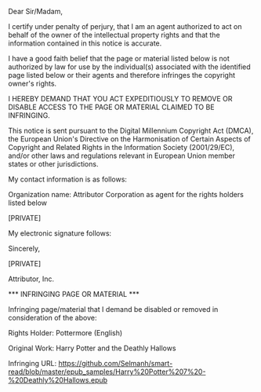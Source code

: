 Dear Sir/Madam,

I certify under penalty of perjury, that I am an agent authorized to act on behalf of the owner of the intellectual property rights and that the information contained in this notice is accurate.

I have a good faith belief that the page or material listed below is not authorized by law for use by the individual(s) associated with the identified page listed below or their agents and therefore infringes the copyright owner's rights.

I HEREBY DEMAND THAT YOU ACT EXPEDITIOUSLY TO REMOVE OR DISABLE ACCESS TO THE PAGE OR MATERIAL CLAIMED TO BE INFRINGING.

This notice is sent pursuant to the Digital Millennium Copyright Act (DMCA), the European Union's Directive on the Harmonisation of Certain Aspects of Copyright and Related Rights in the Information Society (2001/29/EC), and/or other laws and regulations relevant in European Union member states or other jurisdictions.

My contact information is as follows:

Organization name: Attributor Corporation as agent for the rights holders listed below

[PRIVATE]

My electronic signature follows:

Sincerely,

[PRIVATE]

Attributor, Inc.

*** INFRINGING PAGE OR MATERIAL ***

Infringing page/material that I demand be disabled or removed in consideration of the above:

Rights Holder: Pottermore (English)

Original Work: Harry Potter and the Deathly Hallows

Infringing URL: https://github.com/Selmanh/smart-read/blob/master/epub_samples/Harry%20Potter%207%20-%20Deathly%20Hallows.epub
